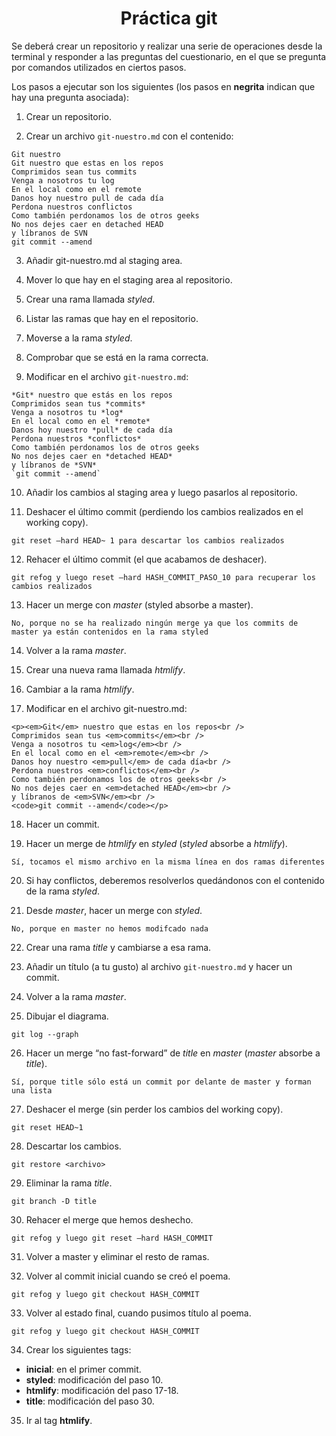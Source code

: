 <h1 align=center>Práctica git</h1>

Se deberá crear un repositorio y realizar una serie de operaciones desde la terminal y responder a las preguntas del cuestionario, en el que se pregunta por comandos utilizados en ciertos pasos.

Los pasos a ejecutar son los siguientes (los pasos en **negrita** indican que hay una pregunta asociada):

1) Crear un repositorio.

2) Crear un archivo `git-nuestro.md` con el contenido:

```
Git nuestro
Git nuestro que estas en los repos
Comprimidos sean tus commits
Venga a nosotros tu log
En el local como en el remote
Danos hoy nuestro pull de cada día
Perdona nuestros conflictos
Como también perdonamos los de otros geeks
No nos dejes caer en detached HEAD
y líbranos de SVN
git commit --amend
```

3) Añadir git-nuestro.md al staging area.

4) Mover lo que hay en el staging area al repositorio.

5) Crear una rama llamada _styled_.

6) Listar las ramas que hay en el repositorio.

7) Moverse a la rama _styled_.

8) Comprobar que se está en la rama correcta.

9) Modificar en el archivo `git-nuestro.md`:

```
*Git* nuestro que estás en los repos
Comprimidos sean tus *commits*
Venga a nosotros tu *log*
En el local como en el *remote*
Danos hoy nuestro *pull* de cada día
Perdona nuestros *conflictos*
Como también perdonamos los de otros geeks
No nos dejes caer en *detached HEAD*
y líbranos de *SVN*
`git commit --amend`
```

10) Añadir los cambios al staging area y luego pasarlos al repositorio.

11) Deshacer el último commit (perdiendo los cambios realizados en el working copy).

` git reset —hard HEAD~ 1 para descartar los cambios realizados `

12) Rehacer el último commit (el que acabamos de deshacer).

` git refog y luego reset —hard HASH_COMMIT_PASO_10 para recuperar los cambios realizados `

13) Hacer un merge con _master_ (styled absorbe a master).

` No, porque no se ha realizado ningún merge ya que los commits de master ya están contenidos en la rama styled `

14) Volver a la rama _master_.

15) Crear una nueva rama llamada _htmlify_.

16) Cambiar a la rama _htmlify_.

17) Modificar en el archivo git-nuestro.md:

```
<p><em>Git</em> nuestro que estas en los repos<br />
Comprimidos sean tus <em>commits</em><br />
Venga a nosotros tu <em>log</em><br />
En el local como en el <em>remote</em><br />
Danos hoy nuestro <em>pull</em> de cada día<br />
Perdona nuestros <em>conflictos</em><br />
Como también perdonamos los de otros geeks<br />
No nos dejes caer en <em>detached HEAD</em><br />
y líbranos de <em>SVN</em><br />
<code>git commit --amend</code></p>
```

18) Hacer un commit.

19) Hacer un merge de _htmlify_ en _styled_ (_styled_ absorbe a _htmlify_).

` Sí, tocamos el mismo archivo en la misma línea en dos ramas diferentes `

20) Si hay conflictos, deberemos resolverlos quedándonos con el contenido de la rama _styled_.

21) Desde _master_, hacer un merge con _styled_.

` No, porque en master no hemos modifcado nada `

22) Crear una rama _title_ y cambiarse a esa rama.

23) Añadir un título (a tu gusto) al archivo `git-nuestro.md` y hacer un commit.

24) Volver a la rama _master_.

25) Dibujar el diagrama.

` git log --graph `

26) Hacer un merge “no fast-forward” de _title_ en _master_ (_master_ absorbe a _title_).

` Sí, porque title sólo está un commit por delante de master y forman una lista `

27) Deshacer el merge (sin perder los cambios del working copy).

` git reset HEAD~1 `

28) Descartar los cambios.

` git restore <archivo> `

29) Eliminar la rama _title_.

` git branch -D title `

30) Rehacer el merge que hemos deshecho.

` git refog y luego git reset —hard HASH_COMMIT `

31) Volver a master y eliminar el resto de ramas.

32) Volver al commit inicial cuando se creó el poema.

` git refog y luego git checkout HASH_COMMIT `

33) Volver al estado final, cuando pusimos título al poema.

` git refog y luego git checkout HASH_COMMIT `

34) Crear los siguientes tags:
- **inicial**: en el primer commit.
- **styled**: modificación del paso 10.
- **htmlify**: modificación del paso 17-18.
- **title**: modificación del paso 30.

35) Ir al tag **htmlify**.
